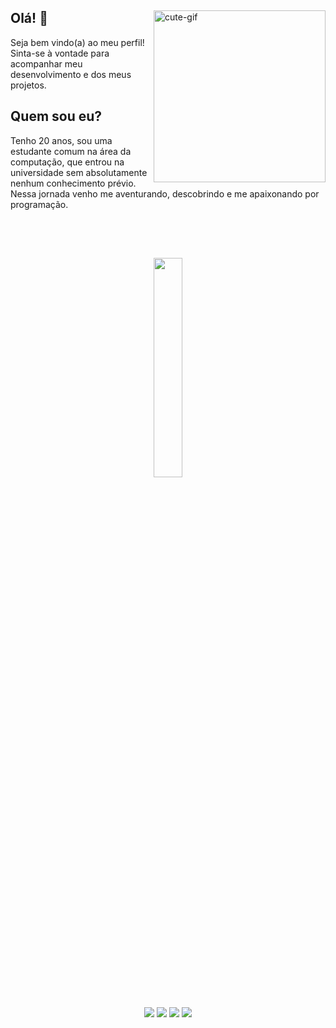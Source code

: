 <div style="display: inline_block">

<img align="right" alt="cute-gif" height="275" src="https://media.discordapp.net/attachments/1017139709090209824/1020460772704391178/ezgif.com-gif-maker_2.gif?width=453&height=453">

<h2> Olá! 👋 </h2>
 <p align="left">
 Seja bem vindo(a) ao meu perfil! <br> Sinta-se à vontade para acompanhar meu desenvolvimento e dos meus projetos. 
</p>

<p>
 <h2 >Quem sou eu?</h2>
   Tenho 20
 anos, sou uma estudante comum na área da computação, que entrou na universidade sem absolutamente nenhum conhecimento prévio. Nessa jornada venho me aventurando, descobrindo e me apaixonando por programação.<br>
 </p>
 </div>
 <br>
 <div align="center">
 <br>
 <h2></h2>
<img width="30%" src="https://github-readme-stats.vercel.app/api/top-langs/?username=jaislaataides&langs_count=8&theme=omni&hide_border=false&cache_seconds=0">
 <h2> </h2>
<a href="https://github.com/jaislaataides">
<a href="https://www.instagram.com/invites/contact/?i=5odl3375je6r&utm_content=2n6b18m" target="_blank"><img src="https://img.shields.io/badge/-Instagram-%23E4405F?style=for-the-badge&logo=instagram&logoColor=white" target="_blank"></a>
 <a href = "mailto:jaislaataides@gmail.com"><img src="https://img.shields.io/badge/-Gmail-%23333?style=for-the-badge&logo=gmail&logoColor=white" target="_blank"></a>
 <a href="https://www.linkedin.com/in/jaisla-ata%C3%ADdes-07a843225" target="_blank"><img src="https://img.shields.io/badge/-LinkedIn-%230077B5?style=for-the-badge&logo=linkedin&logoColor=white" target="_blank"></a> 
<a href="https://discord.gg/wxZartpq" target="_blank"><img src="https://img.shields.io/badge/Discord-7289DA?style=for-the-badge&logo=discord&logoColor=white" target="_blank"></a> 
</div>

